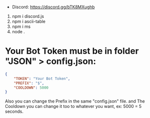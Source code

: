 * Discord: https://discord.gg/bTK8MXughb

1. npm i discord.js
2. npm i ascii-table
3. npm i ms
4. node .

# Your Bot Token must be in folder "JSON" > config.json:
```json
{
    "TOKEN": "Your Bot Token",
    "PREFIX": "$",
    "COOLDOWN": 5000
}
```
Also you can change the Prefix in the same "config.json" file. and The Cooldown you can change it too to whatever you want, ex: 5000 = 5 seconds.
